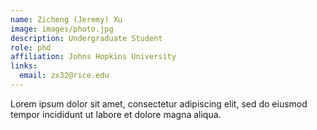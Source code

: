 ```yaml
---
name: Zicheng (Jeremy) Xu
image: images/photo.jpg
description: Undergraduate Student
role: phd
affiliation: Johns Hopkins University
links:
  email: zx32@rice.edu 
---
```


Lorem ipsum dolor sit amet, consectetur adipiscing elit, sed do eiusmod tempor incididunt ut labore et dolore magna aliqua.
